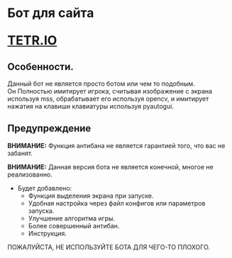 
<h1> Бот для сайта 

[TETR.IO](https://tetr.io/)

</h1>

<h2> Особенности. </h2>



Данный бот не является просто ботом или чем то подобным.  
Он Полностью имитирует игрока, считывая изображение с экрана используя mss, обрабатывает его используя opencv, и имитирует нажатия на клавиши клавиатуры используя pyautogui.
<h2> Предупреждение </h2>

**ВНИМАНИЕ:** Функция антибана не является гарантией того, что вас не забанят.  
  
**ВНИМАНИЕ:** Данная версия бота не является конечной, многое не реализованно.  

* Будет добавлено:  
  * Функция выделения экрана при запуске.
  * Удобная настройка через файл конфигов или параметров запуска.
  * Улучшение алгоритма игры.
  * Более совершенный антибан.
  * Инструкция.
 
ПОЖАЛУЙСТА, НЕ ИСПОЛЬЗУЙТЕ БОТА ДЛЯ ЧЕГО-ТО ПЛОХОГО.

